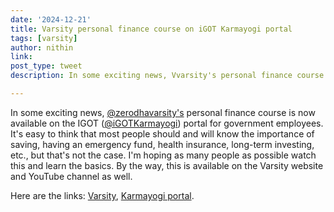 ```yaml
---
date: '2024-12-21'
title: Varsity personal finance course on iGOT Karmayogi portal 
tags: [varsity]
author: nithin
link: 
post_type: tweet
description: In some exciting news, Vvarsity's personal finance course is now available on the IGOT Karmayogi portal...

---
```


In some exciting news, [@zerodhavarsity's](https://x.com/ZerodhaVarsity) personal finance course is now available on the IGOT ([@iGOTKarmayogi](https://x.com/iGOTKarmayogi)) portal for government employees. It's easy to think that most people should and will know the importance of saving, having an emergency fund, health insurance, long-term investing, etc., but that's not the case. I'm hoping as many people as possible watch this and learn the basics. By the way, this is available on the Varsity website and YouTube channel as well.

Here are the links: [Varsity](https://www.youtube.com/@varsitybyzerodha/playlists), [Karmayogi portal](https://portal.igotkarmayogi.gov.in/app/toc/do_1141999407663022081143/overview).
